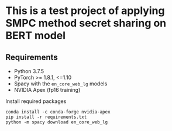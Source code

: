 # This is a test project of applying SMPC method secret sharing on BERT model


## Requirements

* Python 3.7.5
* PyTorch >= 1.8.1, <=1.10
* Spacy with the ``en_core_web_lg`` models
* NVIDIA Apex (fp16 training)

Install required packages
```
conda install -c conda-forge nvidia-apex
pip install -r requirements.txt
python -m spacy download en_core_web_lg
```
